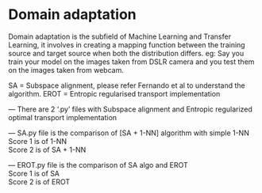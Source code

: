 # Domain adaptation  
Domain adaptation is the subfield of Machine Learning and Transfer Learning, it involves in creating a mapping function between the training source and target source when both the distribution differs. eg: Say you train your model on the images taken from DSLR camera and you test them on the images taken from webcam.  

SA = Subspace alignment, please refer Fernando et al to understand the algorithm. 
EROT = Entropic regularised transport implementation


— There are 2 ‘.py’ files with Subspace alignment and Entropic regularized optimal transport implementation  


— SA.py file is the comparison of [SA + 1-NN] algorithm with simple 1-NN  
Score 1 is of 1-NN  
Score 2 is of SA + 1-NN  

— EROT.py file is the comparison of SA algo and EROT  
Score 1 is of SA  
Score 2 is of EROT   
